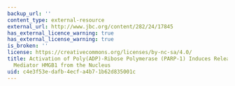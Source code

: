 ```yaml
---
backup_url: ''
content_type: external-resource
external_url: http://www.jbc.org/content/282/24/17845
has_external_licence_warning: true
has_external_license_warning: true
is_broken: ''
license: https://creativecommons.org/licenses/by-nc-sa/4.0/
title: Activation of Poly(ADP)-Ribose Polymerase (PARP-1) Induces Release of the Pro-Inflammatory
  Mediator HMGB1 from the Nucleus
uid: c4e3f53e-dafb-4ecf-a4b7-1b62d835001c
---
```

